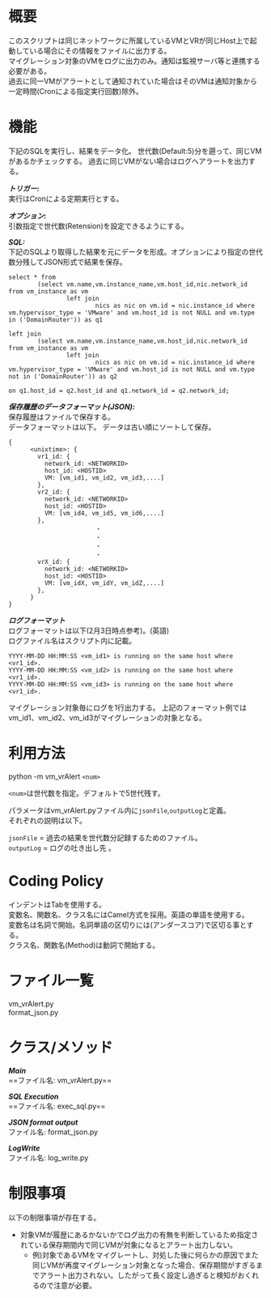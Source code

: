 概要
========

このスクリプトは同じネットワークに所属しているVMとVRが同じHost上で起動している場合にその情報をファイルに出力する。  
マイグレーション対象のVMをログに出力のみ。通知は監視サーバ等と連携する必要がある。  
過去に同一VMがアラートとして通知されていた場合はそのVMは通知対象から一定時間(Cronによる指定実行回数)除外。

機能
=============

下記のSQLを実行し、結果をデータ化。
世代数(Default:5)分を遡って、同じVMがあるかチェックする。
過去に同じVMがない場合はログへアラートを出力する。

***トリガー:***  
実行はCronによる定期実行とする。

***オプション:***  
引数指定で世代数(Retension)を設定できるようにする。

***SQL:***  
下記のSQLより取得した結果を元にデータを形成。オプションにより指定の世代数分残してJSON形式で結果を保存。
```
select * from
        (select vm.name,vm.instance_name,vm.host_id,nic.network_id from vm_instance as vm
                left join
                        nics as nic on vm.id = nic.instance_id where vm.hypervisor_type = 'VMware' and vm.host_id is not NULL and vm.type in ('DomainRouter')) as q1

left join
        (select vm.name,vm.instance_name,vm.host_id,nic.network_id from vm_instance as vm
                left join
                        nics as nic on vm.id = nic.instance_id where vm.hypervisor_type = 'VMware' and vm.host_id is not NULL and vm.type not in ('DomainRouter')) as q2

on q1.host_id = q2.host_id and q1.network_id = q2.network_id;
```

***保存履歴のデータフォーマット(JSON):***  
保存履歴はファイルで保存する。  
データフォーマットは以下。
データは古い順にソートして保存。

```
{
      <unixtime>: {
        vr1_id: {
          network_id: <NETWORKID>
          host_id: <HOSTID>
          VM: [vm_id1, vm_id2, vm_id3,....]
        },
        vr2_id: {
          network_id: <NETWORKID>
          host_id: <HOSTID>
          VM: [vm_id4, vm_id5, vm_id6,....]
        },
                        ・
                        ・
                        ・
                        ・
        vrX_id: {
          network_id: <NETWORKID>
          host_id: <HOSTID>
          VM: [vm_idX, vm_idY, vm_idZ,....]
        },
      }
}
```

***ログフォーマット***  
ログフォーマットは以下(2月3日時点参考)。(英語)  
ログファイル名はスクリプト内に記載。
```
YYYY-MM-DD HH:MM:SS <vm_id1> is running on the same host where <vr1_id>.
YYYY-MM-DD HH:MM:SS <vm_id2> is running on the same host where <vr1_id>.
YYYY-MM-DD HH:MM:SS <vm_id3> is running on the same host where <vr1_id>.
```
マイグレーション対象毎にログを1行出力する。
上記のフォーマット例ではvm_id1、vm_id2、vm_id3がマイグレーションの対象となる。

利用方法  
==========
python -m vm_vrAlert `<num>`

`<num>`は世代数を指定。デフォルトで5世代残す。

パラメータはvm_vrAlert.pyファイル内に`jsonFile`,`outputLog`と定義。  
それぞれの説明は以下。

`jsonFile` = 過去の結果を世代数分記録するためのファイル。  
`outputLog` =  ログの吐き出し先 。  

Coding Policy  
=============

インデントはTabを使用する。  
変数名、関数名、クラス名にはCamel方式を採用。英語の単語を使用する。  
変数名は名詞で開始。名詞単語の区切りには(アンダースコア)で区切る事とする。  
クラス名、関数名(Method)は動詞で開始する。  


ファイル一覧
============
vm_vrAlert.py  
format_json.py  



クラス/メソッド  
============
***Main***  
==ファイル名: vm_vrAlert.py==


***SQL Execution***  
==ファイル名: exec_sql.py==  

***JSON format output***  
ファイル名: format_json.py  

***LogWrite***  
ファイル名: log_write.py  

制限事項
===========
以下の制限事項が存在する。
* 対象VMが履歴にあるかないかでログ出力の有無を判断しているため指定されている保存期間内で同じVMが対象になるとアラート出力しない。
    * 例)対象であるVMをマイグレートし、対処した後に何らかの原因でまた同じVMが再度マイグレーション対象となった場合、保存期間がすぎるまでアラート出力されない。したがって長く設定し過ぎると検知がおくれるので注意が必要。
